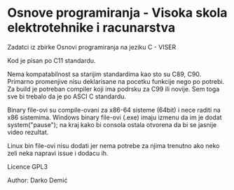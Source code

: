# Osnove programiranja - Visoka skola elektrotehnike i racunarstva


Zadatci iz zbirke Osnovi programiranja na jeziku C - VISER

Kod je pisan po C11 standardu. 

Nema kompatabilnost sa starijim standardima kao sto su C89, C90. Primarno promenjive nisu deklarisane na pocetku funkcije nego po potrebi.
Za build je potreban compiler koji ima podrsku za C99 ili novije. Sem toga sve bi trebalo da je po ASCI C standardu.

Binary file-ovi su compile-ovani za x86-64 sisteme (64bit) i nece raditi na x86 sistemima. 
Windows binary file-ovi (.exe) imaju izmenu da im je dodat system("pause"); na kraj kako bi consola ostala otvorena da bi se jasnije video rezultat. 

Linux bin file-ovi nisu dodati jer nema potrebe za njima trenutno ako neko zeli neka napravi issue i dodacu ih.

Licence GPL3

Author: Darko Demić
